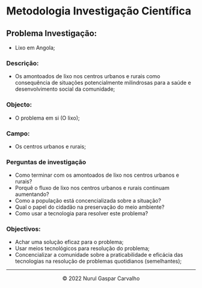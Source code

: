 # Metodologia Investigação Científica

## Problema Investigação:

- Lixo em Angola;

### Descrição:

- Os amontoados de lixo nos centros urbanos e rurais como consequência de situações potencialmente milindrosas para a saúde e desenvolvimento social da comunidade;

### Objecto:

- O problema em si (O lixo);

### Campo:

- Os centros urbanos e rurais;

### Perguntas de investigação

- Como terminar com os amontoados de lixo nos centros urbanos e rurais?
- Porquê o fluxo de lixo nos centros urbanos e rurais continuam aumentando?
- Como a população está concencializada sobre a situação?
- Qual o papel do cidadão na preservação do meio ambiente?
- Como usar a tecnologia para resolver este problema?

### Objectivos:

- Achar uma solução eficaz para o problema;
- Usar meios tecnológicos para resolução do problema;
- Concencializar a comunidade sobre a praticabilidade e eficácia das tecnologias na resolução de problemas quotidianos (semelhantes);

---

<div align="center">

&copy; 2022 Nurul Gaspar Carvalho

</div>